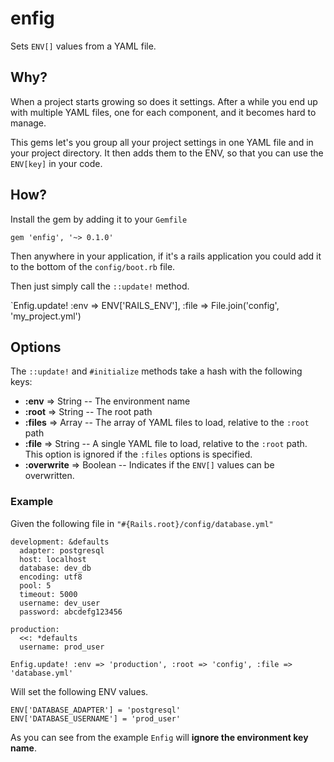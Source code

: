 enfig
=====

Sets `ENV[]` values from a YAML file.

## Why?

When a project starts growing so does it settings. After a while you end up with multiple
YAML files, one for each component, and it becomes hard to manage.

This gems let's you group all your project settings in one YAML file and in your project
directory. It then adds them to the ENV, so that you can use the `ENV[key]` in your code.

## How?

Install the gem by adding it to  your `Gemfile`

`gem 'enfig', '~> 0.1.0'`

Then anywhere in your application, if it's a rails application you could add it to the
bottom of the `config/boot.rb` file.

Then just simply call the `::update!` method.

`Enfig.update! :env => ENV['RAILS_ENV'], :file => File.join('config', 'my_project.yml')

## Options

The `::update!` and `#initialize` methods take a hash with the following keys:

* **:env** => String -- The environment name
* **:root** => String -- The root path
* **:files** => Array -- The array of YAML files to load, relative to the `:root` path
* **:file** => String -- A single YAML file to load, relative to the `:root` path. This option
  is ignored if the `:files` options is specified.
* **:overwrite** => Boolean -- Indicates if the `ENV[]` values can be overwritten.

### Example

Given the following file in `"#{Rails.root}/config/database.yml"`

    development: &defaults
      adapter: postgresql
      host: localhost
      database: dev_db
      encoding: utf8
      pool: 5
      timeout: 5000
      username: dev_user
      password: abcdefg123456

    production:
      <<: *defaults
      username: prod_user

`Enfig.update! :env => 'production', :root => 'config', :file => 'database.yml'`

Will set the following ENV values.

    ENV['DATABASE_ADAPTER'] = 'postgresql'
    ENV['DATABASE_USERNAME'] = 'prod_user'

As you can see from the example `Enfig` will **ignore the environment key name**.
